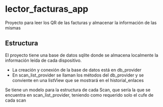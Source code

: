 # lector_facturas_app

Proyecto para leer los QR de las facturas y almacenar la información de las mismas

## Estructura

El proyecto tiene una base de datos sqlite donde se almacena localmente la información leída de cada dispositivo.

- La creación y conexión de la base de datos está en db_provider
- En scan_list_provider se llaman los métodos del db_provider y se conviente en una listView que se mostrará en el historial_enlaces 

Se tiene un modelo para la estructura de cada Scan, que sería la que se encuentra en scan_list_provider, teniendo como requerido solo el cufe de cada scan
